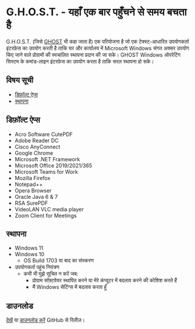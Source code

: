 # G.H.O.S.T. - यहाँ एक बार पहुँचने से समय बचता है
G.H.O.S.T. (जिसे [GHOST](https://github.com/nyhtml/GHOST) भी कहा जाता है) एक परियोजना है जो एक टेक्स्ट-आधारित उपयोगकर्ता इंटरफ़ेस का उपयोग करती है ताकि घर और कार्यालय में Microsoft Windows संगत अक्सर उपयोग किए जाने वाले प्रोग्रामों की स्वचालित स्थापना प्रदान की जा सके। GHOST Windows ऑपरेटिंग सिस्टम के कमांड-लाइन इंटरफ़ेस का उपयोग करता है ताकि सरल स्थापना हो सके।

## विषय सूची
* [डिफ़ॉल्ट ऐप्स](#default-apps)
* [स्थापना](#installation)

## डिफ़ॉल्ट ऐप्स
* Acro Software CutePDF
* Adobe Reader DC
* Cisco AnyConnect
* Google Chrome
* Microsoft .NET Framework
* Microsoft Office 2019/2021/365
* Microsoft Teams for Work
* Mozilla Firefox
* Notepad++
* Opera Browser
* Oracle Java 6 & 7
* RSA SurePDF
* VideoLAN VLC media player
* Zoom Client for Meetings

## स्थापना
* Windows 11
* Windows 10
  * OS Build 1703 या बाद का संस्करण
* उपयोगकर्ता पहुंच नियंत्रण
  * कभी भी मुझे सूचित न करें जब:
    * प्रोग्राम सॉफ़्टवेयर स्थापित करने या मेरे कंप्यूटर में बदलाव करने की कोशिश करते हैं
    * मैं Windows सेटिंग्स में बदलाव करता हूँ

## डाउनलोड
[देखें](https://github.com/nyhtml/GHOST/releases/) या [डाउनलोड करें](https://github.com/nyhtml/GHOST/releases/latest/download/GHOST.zip) GitHub से रिलीज़।